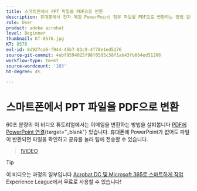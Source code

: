 ```yaml
---
title: 스마트폰에서 PPT 파일을 PDF으로 변환
description: 휴대폰에서 전자 메일 PowerPoint 첨부 파일을 PDF으로 변환하는 방법 알아보기
role: User
product: adobe acrobat
level: Beginner
thumbnail: KT-8576.jpg
KT: 8576
exl-id: 8d927cd6-f944-45b7-81c9-4f70e1ed5276
source-git-commit: 4ebf9594025f98f0505c58f1ab43fb864ed51206
workflow-type: tm+mt
source-wordcount: '103'
ht-degree: 4%

---
```


# 스마트폰에서 PPT 파일을 PDF으로 변환

60초 분량의 이 비디오 튜토리얼에서는 이메일을 변환하는 방법을 살펴봅니다 [PDF에 PowerPoint 연결](https://www.adobe.com/acrobat/online/ppt-to-pdf.html){target="_blank"} 있습니다. 휴대폰에 PowerPoint가 없어도 파일이 반환되면 파일을 확인하고 공유를 눌러 팀에 전송할 수 있습니다.

>[!VIDEO](https://video.tv.adobe.com/v/336366?quality=12&learn=on&hidetitle=true)

>[!TIP]
>
>이 비디오는 과정의 일부입니다 [Acrobat DC 및 Microsoft 365로 스마트하게 작업](https://experienceleague.adobe.com/?recommended=Acrobat-U-1-2021.microsoft365) Experience League에서 무료로 사용할 수 있습니다!
